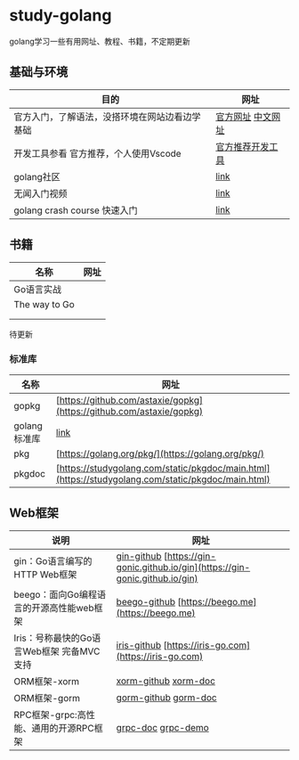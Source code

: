 # study-golang
golang学习一些有用网址、教程、书籍，不定期更新





## 基础与环境

| 目的                                           | 网址                                                         |
| ---------------------------------------------- | ------------------------------------------------------------ |
| 官方入门，了解语法，没搭环境在网站边看边学基础 | [官方网址](https://tour.golang.org)  [中文网址](http://go-tour-zh.appspot.com) |
| 开发工具参看 官方推荐，个人使用Vscode          | [官方推荐开发工具](https://github.com/golang/go/wiki/IDEsAndTextEditorPlugins) |
| golang社区                                     | [link](https://studygolang.com)                              |
| 无闻入门视频                                   | [link](https://www.bilibili.com/video/av11069727?from=search&seid=11021125346744784199) |
| golang crash course 快速入门                   | [link](https://www.youtube.com/watch?v=SqrbIlUwR0U&t=2127s)  |

## 书籍

| 名称          | 网址 |
| ------------- | ---- |
| Go语言实战    |      |
| The way to Go |      |
|               |      |
|               |      |

待更新

### 标准库

| 名称          | 网址                                                         |
| ------------- | ------------------------------------------------------------ |
| gopkg         | [https://github.com/astaxie/gopkg](https://github.com/astaxie/gopkg) |
| golang 标准库 | [link](https://books.studygolang.com/The-Golang-Standard-Library-by-Example/) |
| pkg           | [https://golang.org/pkg/](https://golang.org/pkg/)           |
| pkgdoc        | [https://studygolang.com/static/pkgdoc/main.html](https://studygolang.com/static/pkgdoc/main.html) |



## Web框架

| 说明                                      | 网址                                                         |
| ----------------------------------------- | ------------------------------------------------------------ |
| gin：Go语言编写的HTTP Web框架             | [gin-github](https://github.com/gin-gonic/gin)  [https://gin-gonic.github.io/gin](https://gin-gonic.github.io/gin) |
| beego：面向Go编程语言的开源高性能web框架  | [beego-github](https://github.com/astaxie/beego)    [https://beego.me](https://beego.me) |
| Iris：号称最快的Go语言Web框架 完备MVC支持 | [iris-github](https://github.com/kataras/iris)  [https://iris-go.com](https://iris-go.com) |
| ORM框架-xorm                              | [xorm-github](https://github.com/go-xorm/manual-zh-CN)    [xorm-doc](https://godoc.org/github.com/go-xorm/xorm) |
| ORM框架-gorm                              | [gorm-github](https://godoc.org/github.com/go-xorm/xorm)   [gorm-doc](https://gorm.io/docs/) |
| RPC框架-grpc:高性能、通用的开源RPC框架    | [grpc-doc](https://grpc.io/docs/guides/)   [grpc-demo](https://colobu.com/2017/04/06/dive-into-gRPC-streaming/) |



